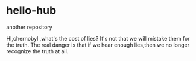 # hello-hub
another repository

HI,chernobyl ,what's the cost of lies?
It's not that we will mistake them for the truth.
The real danger is that if we hear enough lies,then we no longer recognize the truth at all.
